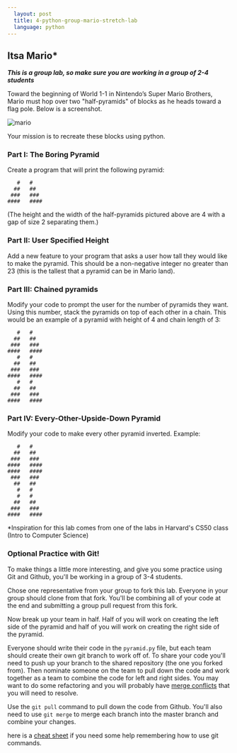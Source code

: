 ```yaml
---
  layout: post
  title: 4-python-group-mario-stretch-lab
  language: python
---
```

## Itsa Mario*

***This is a group lab, so make sure you are working in a group of 2-4 students***

Toward the beginning of World 1-1 in Nintendo’s Super Mario Brothers, Mario must hop over two "half-pyramids" of blocks as he heads toward a flag pole. Below is a screenshot.

![mario](http://prog1.mprog.nl/course/20%20Problem%20sets/10%201%20-%20Mario/pset13.png)

Your mission is to recreate these blocks using python.

###  Part I: The Boring Pyramid
Create a program that will print the following pyramid:

```
   #   # 
  ##   ## 
 ###   ### 
####   #### 
```

(The height and the width of the half-pyramids pictured above are 4 with a gap of size 2 separating them.)

###  Part II: User Specified Height

Add a new feature to your program that asks a user how tall they would like to make the pyramid. This should be a non-negative integer no greater than 23 (this is the tallest that a pyramid can be in Mario land).

###  Part III: Chained pyramids

Modify your code to prompt the user for the number of pyramids they want. Using this number, stack the pyramids on top of each other in a chain. This would be an example of a pyramid with height of 4 and chain length of 3:
```
   #   # 
  ##   ## 
 ###   ### 
####   #### 
   #   # 
  ##   ## 
 ###   ### 
####   #### 
   #   # 
  ##   ## 
 ###   ### 
####   #### 
```
###  Part IV: Every-Other-Upside-Down Pyramid
Modify your code to make every other pyramid inverted. Example:
```
   #   # 
  ##   ## 
 ###   ### 
####   #### 
####   #### 
 ###   ### 
  ##   ## 
   #   # 
   #   # 
  ##   ## 
 ###   ### 
####   #### 
```

*Inspiration for this lab comes from one of the labs in Harvard's CS50 class (Intro to Computer Science)

###  Optional Practice with Git!
To make things a little more interesting, and give you some practice using Git and Github, you'll be working in a group of 3-4 students.

Chose one representative from your group to fork this lab. Everyone in your group should clone from that fork. You'll be combining all of your code at the end and submitting a group pull request from this fork.

Now break up your team in half. Half of you will work on creating the left side of the pyramid and half of you will work on creating the right side of the pyramid.

Everyone should write their code in the `pyramid.py` file, but each team should create their own git branch to work off of. To share your code you'll need to push up your branch to the shared repository (the one you forked from). Then nominate someone on the team to pull down the code and work together as a team to combine the code for left and right sides. You may want to do some refactoring and you will probably have [merge conflicts](https://help.github.com/articles/resolving-a-merge-conflict-from-the-command-line/) that you will need to resolve.

Use the `git pull` command to pull down the code from Github. You'll also need to use `git merge` to merge each branch into the master branch and combine your changes.

here is a [cheat sheet](https://gist.github.com/dfenjves/6c3832ae7c9d1cf504f2) if you need some help remembering how to use git commands.
